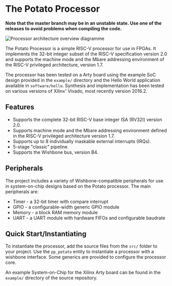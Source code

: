 # The Potato Processor

**Note that the master branch may be in an unstable state. Use one of the releases to avoid problems when compiling the code.**

![Processor architecture overview diagramme](https://github.com/skordal/potato/blob/master/docs/diagram.png?raw=true)

The Potato Processor is a simple RISC-V processor for use in FPGAs. It implements the 32-bit integer subset
of the RISC-V specification version 2.0 and supports the machine mode and the Mbare addressing environment of
the RISC-V privileged architecture, version 1.7.

The processor has been tested on a Arty board using the example SoC design provided in the `example/` directory
and the Hello World application available in `software/hello`. Synthesis and implementation has been tested on
various versions of Xilinx' Vivado, most recently version 2016.2.

## Features

* Supports the complete 32-bit RISC-V base integer ISA (RV32I) version 2.0.
* Supports machine mode and the Mbare addressing environment defined in the RISC-V privileged architecture version 1.7.
* Supports up to 8 individually maskable external interrupts (IRQs).
* 5-stage "classic" pipeline.
* Supports the Wishbone bus, version B4.

## Peripherals

The project includes a variety of Wishbone-compatible peripherals for use in system-on-chip designs based on the Potato processor. The main peripherals are:

* Timer - a 32-bit timer with compare interrupt
* GPIO - a configurable-width generic GPIO module
* Memory - a block RAM memory module
* UART - a UART module with hardware FIFOs and configurable baudrate

## Quick Start/Instantiating

To instantiate the processor, add the source files from the `src/` folder to your project. Use the `pp_potato`
entity to instantiate a processor with a wishbone interface. Some generics are provided to configure the processor core.

An example System-on-Chip for the Xilinx Arty board can be found in the `example/` directory of the source repository.

